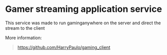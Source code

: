 # Gamer streaming application service

This service was made to run gaminganywhere on the server and direct the stream to the client

More information:
> https://github.com/HarryPaulo/gaming_client
